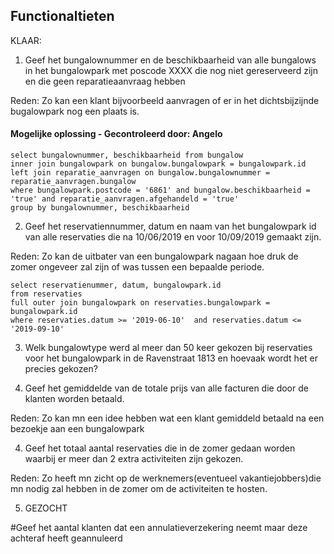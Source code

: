 ## Functionaltieten

KLAAR:

1. Geef het bungalownummer en de beschikbaarheid van alle bungalows in het bungalowpark met
poscode XXXX die nog niet gereserveerd zijn en die geen reparatieaanvraag hebben

Reden: Zo kan een klant bijvoorbeeld aanvragen of er in het dichtsbijzijnde bugalowpark nog een plaats is.

#### Mogelijke oplossing - Gecontroleerd door: Angelo

```
select bungalownummer, beschikbaarheid from bungalow
inner join bungalowpark on bungalow.bungalowpark = bungalowpark.id
left join reparatie_aanvragen on bungalow.bungalownummer = reparatie_aanvragen.bungalow
where bungalowpark.postcode = '6861' and bungalow.beschikbaarheid = 'true' and reparatie_aanvragen.afgehandeld = 'true'
group by bungalownummer, beschikbaarheid
```

2. Geef het reservatiennummer, datum en naam van het bungalowpark id van alle reservaties die na 10/06/2019 en voor 10/09/2019 gemaakt zijn.

Reden: Zo kan de uitbater van een bungalowpark nagaan hoe druk de zomer ongeveer zal zijn of was tussen een bepaalde periode.

```
select reservatienummer, datum, bungalowpark.id
from reservaties 
full outer join bungalowpark on reservaties.bungalowpark = bungalowpark.id
where reservaties.datum >= '2019-06-10'  and reservaties.datum <= '2019-09-10' 
```

3. Welk bungalowtype werd al meer dan 50 keer gekozen bij reservaties voor het bungalowpark in de Ravenstraat 1813 
en hoevaak wordt het er precies gekozen?









3. Geef het gemiddelde van de totale prijs van alle facturen die door de klanten worden betaald.

Reden: Zo kan mn een idee hebben wat een klant gemiddeld betaald na een bezoekje aan een bungalowpark



4. Geef het totaal aantal reservaties die in de zomer gedaan worden waarbij er meer dan 2 extra activiteiten zijn gekozen.

Reden: Zo heeft mn zicht op de werknemers(eventueel vakantiejobbers)die mn nodig zal hebben in de zomer om de activiteiten te hosten.


5. GEZOCHT


#Geef het aantal klanten dat een annulatieverzekering neemt maar deze achteraf heeft geannuleerd
